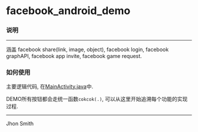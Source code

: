 # facebook_android_demo

### 说明

---

涵盖 facebook share(link, image, object), facebook login, facebook graphAPI, facebook app invite, facebook game request.

### 如何使用

主要逻辑代码, 在[MainActivity.java](https://github.com/JhonSmith0x7b/facebook_android_demo/blob/master/Facebook_login_share_likeview_invite_gamerequest/app/src/main/java/com/jhonsmith/www/projectdiva/MainActivity.java)中.

DEMO所有按钮都会走统一函数`cokcok(.)`, 可以从这里开始追溯每个功能的实现过程.

---

Jhon Smith